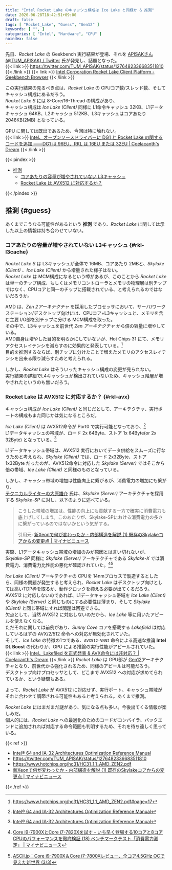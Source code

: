 ```yaml
---
title: "Intel Rocket Lake のキャッシュ構成は Ice Lake と同様か & 推測"
date: 2020-06-28T18:42:51+09:00
draft: false
tags: [ "Rocket_Lake", "Guess", "Gen12" ]
keywords: [ "", ]
categories: [ "Intel", "Hardware", "CPU" ]
noindex: false
---
```


先日、*Rocket Lake* の Geekbench 実行結果が登場、それを [APISAKさん (@TUM_APISAK) / Twitter](https://twitter.com/TUM_APISAK) 氏が発見し、話題となった。  
{{< link >}} <https://twitter.com/TUM_APISAK/status/1276482336683511810> {{< /link >}}
{{< link >}} [Intel Corporation Rocket Lake Client Platform - Geekbench Browser](https://browser.geekbench.com/v5/compute/1124595) {{< /link >}}

この実行結果の見るべき点は、*Rocket Lake* の CPUコア数/スレッド数、そしてキャッシュ構成にあるだろう。  
*Rocket Lake S* には 8-Core/16-Thread の構成があり、  
キャッシュ構成は *Ice Lake (Client)* 同様に L1命令キャッシュ 32KB、L1データキャッシュ 64KB、L2キャッシュ 512KB、L3キャッシュはコアあたり 2048KB(2MB) となっている。  

GPU に関しては既出であるため、今回は特に触れない。  
{{< link >}} [Intel、オープンソースドライバーに DG1 と Rocket Lake の関するコードを追加 ――DG1 は 96EU、RKL は 16EU または 32EU | Coelacanth's Dream](/posts/2020/05/08/intel-add-dg1-rkl-oss-driver/) {{< /link >}}

{{< pindex >}}

 * [推測](#guess)
   * [コアあたりの容量が増やされていない L3キャッシュ](#rkl-l3cache)
   * [Rocket Lake は AVX512 に対応するか？](#rkl-avx)

{{< /pindex >}}

## 推測 {#guess}
あくまでこうなる可能性があるという **推測** であり、*Rocket Lake* に関しては示した以上の情報は持ち合わせていない。  

### コアあたりの容量が増やされていない L3キャッシュ {#rkl-l3cache}

*Rocket Lake S* は L3キャッシュが全体で 16MB、コアあたり 2MBと、*Skylake (Client)* 、*Ice Lake (Client)* から増量された様子はない。  
*Rocket Lake* は MCM構成になるという噂があるが、このことから *Rocket Lake* は単一のチップ構成、もしくはメモリコントローラとメモリの物理層は別チップではなく、CPUコアと同一のチップに搭載されている、と考えられるのではないだろうか。  

AMD は、*Zen 2アーキテクチャ* を採用したプロセッサにおいて、サーバ/ワークステーション/デスクトップ向けには、CPUコア+L3キャッシュと、メモリを含む主要 I/O部を別チップに分ける MCM構成を取った。  
その中で、L3キャッシュを前世代 *Zen アーキテクチャ* から倍の容量に増やしている。  
AMD自身は増やした目的を明らかにしていないが、Hot Chips 31 にて、メモリアクセスレイテンシを減らすのに効果的と発表している。[^hc31-amd-zen2]  
目的を推測するならば、別チップに分けたことで増えたメモリのアクセスレイテンシを出来る限り減らすためと考えられる。  

[^hc31-amd-zen2]: <https://www.hotchips.org/hc31/HC31_1.1_AMD_ZEN2.pdf#page=17>

しかし、*Rocket Lake* はそういったキャッシュ構成の変更が見られない。  
実行結果の詳細でL4キャッシュが検出されていないため、キャッシュ階層が増やされたというのも無いだろう。  

### Rocket Lake は AVX512 に対応するか？ {#rkl-avx}

キャッシュ構成が *Ice Lake (Client)* と同じだとして、アーキテクチャ、実行ポートの構成もまた同じかは気になるところだ。  

*Ice Lake (Client)* は AVX512命令が Port0 で実行可能となっており、[^icl-arch]  
L1データキャッシュの帯域が、ロード 2x 64Byte、ストア 1x 64Byte(or 2x 32Byte) となっている。[^icl-arch]  

[^icl-arch]: [Intel® 64 and IA-32 Architectures Optimization Reference Manual](https://software.intel.com/content/www/us/en/develop/download/intel-64-and-ia-32-architectures-optimization-reference-manual.html)

L1データキャッシュ帯域は、AVX512 実行においてデータ供給をスムーズに行なうためと考えられ、*Skylake (Client)* では、ロード 2x32Byte、ストア 1x32Byte だったのが、AVX512命令に対応した *Skylake (Server)* ではそこから倍の帯域、*Ice Lake (Client)* と同様のものとなっている。  

しかし、キャッシュ帯域の増加は性能向上に繋がるが、消費電力の増加にも繋がり、  
[テクニカルライターの大原雄介](http://yusuke-ohara.com/) 氏は、*Skylake (Server)* アーキテクチャを採用する *Skylake-SP* に対し、以下のように述べている。  

 > こうした帯域の増加は、性能の向上にも貢献する一方で確実に消費電力も底上げしてしまう。このあたりが、Skylake-SPにおける消費電力の多さに繋がっているのではないかという気がする。
 >
 > 引用元: [新Xeonで何が変わったか - 内部構造を解説 (1) 既存のSkylakeコアからの変更点 | マイナビニュース](https://news.mynavi.jp/article/20170725-xeon/)

実際、L1データキャッシュ帯域の増加のみが原因とは言い切れないが、*Skylake-SP* 同様に *Skylake (Server)* アーキテクチャである *Skylake-X* では消費電力、消費電力比性能の悪化が確認されていた。[^sky-x-1][^sky-x-2]  

[^sky-x-1]: [Core i9-7900XとCore i7-7820Xを試す - いち早く登場する10コアと8コアCPUのパフォーマンスを徹底検証 (18) ベンチマークテスト「消費電力測定」 | マイナビニュース](https://news.mynavi.jp/article/20170710-corex/18)
[^sky-x-2]: [ASCII.jp：Core i9-7900X＆Core i7-7800Xレビュー、全コア4.5GHz OCで見えた新世界 (3/3)](https://ascii.jp/elem/000/001/514/1514627/3/)

*Ice Lake (Client)* アーキテクチャの CPUを 14nmプロセスで製造するとしたら、同様の問題が発生すると考えられ、*Rocket Lake* はデスクトップ向けとしては高いTDP枠を取るか、動作クロックを抑える必要が出てくるだろう。  
AVX512 に対応しないのであれば、L1データキャッシュ帯域を *Ice Lake (Client)* や *Skylake (Server)* と同じものにする必要性は薄まり、そして *Skylake (Client)* と同じ帯域にすれば問題は回避できる。  
欠点として、当然 AVX512 に対応しないのだから、*Ice Lake* 等に用いたアピールを使えなくなる。  
ただそれに関しては前例があり、*Sunny Cove* コアを搭載する *Lakefield* は対応しているはずの AVX/2/512 命令への対応が無効化されていた。  
そして、*Ice Lake* の特徴の1つである、`AVX512-VNNI` 命令による高速な推論 **Intel DL Boost** の代わりか、GPU による推論の実行性能がアピールされていた。  
{{< link >}} [Intel、Lakefiled を正式発表 & AVX命令には非対応？ | Coelacanth's Dream](/posts/2020/06/13/intel-lakefiled-without-avx/) {{< /link >}}
*Rocket Lake* は GPU部が [Gen12](/tags/gen12)アーキテクチャとなり、前世代から強化されるため、同様のアピールは可能だろう。  
デスクトップ向けプロセッサとして、どこまで AVX512 への対応が求めてられているか、という疑問もある。  

よって、*Rocket Lake* が AVX512 に対応せず、実行ポート、キャッシュ帯域がそれに合わせて調節される可能性もあると考えられる。あくまで推測。  

*Rocket Lake* にはまだまだ謎があり、気になる点も多い。今後出てくる情報が楽しみだ。  
個人的には、*Rocket Lake* への最適化のためのコードがコンパイラ、バックエンドに追加されれば対応する命令範囲も判明するため、それを待ち遠しく思っている。  


{{< ref >}}

 * [Intel® 64 and IA-32 Architectures Optimization Reference Manual](https://software.intel.com/content/www/us/en/develop/download/intel-64-and-ia-32-architectures-optimization-reference-manual.html)
 * <https://twitter.com/TUM_APISAK/status/1276482336683511810>
 * <https://www.hotchips.org/hc31/HC31_1.1_AMD_ZEN2.pdf>
 * [新Xeonで何が変わったか - 内部構造を解説 (1) 既存のSkylakeコアからの変更点 | マイナビニュース](https://news.mynavi.jp/article/20170725-xeon/)

{{< /ref >}}
